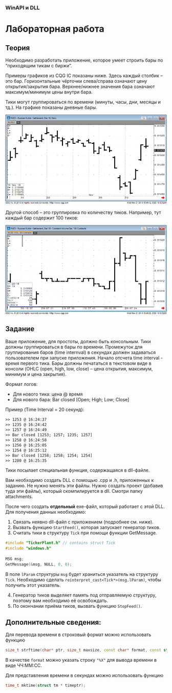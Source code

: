 ### WinAPI и DLL
# Лабораторная работа

## Теория

Необходимо разработать приложение, которое умеет строить бары по “приходящим тикам с биржи”.

Примеры графиков из CQG IC показаны ниже. Здесь каждый столбик – это бар.
Горизонтальные чёрточки слева/справа означают цену открытия/закрытия бара.
Верхнее/нижнее значения бара означают максимум/минимум цены внутри бара.

Тики могут группироваться по времени (минуты, часы, дни, месяцы и тд.).
На графике показаны дневные бары. 

![Daily Bar](images/chart_time.png)

Другой способ – это группировка по количеству тиков. Например, тут  каждый бар содержит 100 тиков:

![Constant Volume Bar](images/chart_volume.png)

## Задание

Ваше приложение, для простоты, должно быть консольным.
Тики должны группироваться в бары по времени.
Промежуток для группирования баров (time internval) в секундах должен задаваться пользователем при запуске приложения.
Начало отсчета time interval - время первого тика.
Бары должны печататься в текстовом виде в консоли
(OHLC (open, high, low, close) – цена открытия, максимум, минимум и цена закрытия).

Формат логов:
* Для нового тика: цена @ время
* Для нового бара: Bar closed [Open; High; Low; Close]

Пример (Time Interval = 20 секунд):
```
>> 1253 @ 16:24:37
>> 1235 @ 16:24:42
>> 1257 @ 16:24:49
>> Bar closed [1253; 1257; 1235; 1257]
>> 1258 @ 16:24:58
>> 1256 @ 16:25:05
>> 1254 @ 16:25:12
>> Bar closed [1258; 1258; 1254; 1254]
>> 1280 @ 16:25:35
```

Тики посылает специальная функция, содержащаяся в dll-файле.

Вам необходимо создать DLL с помощью .cpp и .h, приложенных к заданию.
Не нужно менять эти файлы. Нужно создать проект (добавив туда эти файлы),
который скомпилируется в dll.
Смотри папку attachments.

После чего создать **отдельный** exe-файл, который работает с этой DLL.
Для получения данных необходимо:
1. Связать неявно dll-файл с приложением (подробнее см. ниже).
2. Вызвать функцию `StartFeed()`, которая запускает генератор тиков.
3. Считать тики в структуру `Tick` при помощи функции GetMessage.
``` cpp
#include "TickerPlant.h" // contains struct Tick
#include "windows.h"

MSG msg; 
GetMessage(&msg, NULL, 0, 0);
```
В поле `lParam` структуры `msg` будет храниться указатель на структуру `Tick`.
Необходимо сделать `reinterpret_cast<Tick*>(msg.lParam)`, чтобы получить этот указатель.

4. Генератор тиков выделяет память под отправляемую структуру, поэтому вам необходимо её освобождать.
5. По окончании приёма тиков, вызвать функцию `StopFeed()`.

## Дополнительные сведения:

Для перевода времени в строковый формат можно использовать функцию
``` cpp
size_t strftime(char* ptr, size_t maxsize, const char* format, const struct tm* timeptr);
```

В качестве `format` можно указать строку `"%X"` для вывода времени в виде ЧЧ:ММ:СС.

Для представления времени в секундах можно использовать функцию
``` cpp
time_t mktime(struct tm * timeptr);
```
